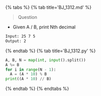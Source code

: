 {% tabs %}
{% tab title='BJ_1312.md' %}

> Question

* Given A / B, print Nth decimal

```txt
Input: 25 7 5
Output: 2
```

{% endtab %}
{% tab title='BJ_1312.py' %}

```py
A, B, N = map(int, input().split())
A %= B
for i in range(N - 1):
  A = (A * 10) % B
print((A * 10) // B)
```

{% endtab %}
{% endtabs %}
